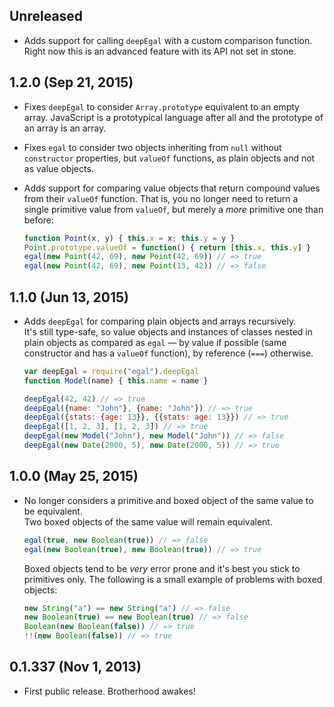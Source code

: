 ## Unreleased
- Adds support for calling `deepEgal` with a custom comparison function.  
  Right now this is an advanced feature with its API not set in stone.

## 1.2.0 (Sep 21, 2015)
- Fixes `deepEgal` to consider `Array.prototype` equivalent to an empty array.
  JavaScript is a prototypical language after all and the prototype of an array
  is an array.
- Fixes `egal` to consider two objects inheriting from `null` without
  `constructor` properties, but `valueOf` functions, as plain objects and not
  as value objects.

- Adds support for comparing value objects that return compound values from
  their `valueOf` function. That is, you no longer need to return a single
  primitive value from `valueOf`, but merely a _more_ primitive one than before:

  ```javascript
  function Point(x, y) { this.x = x; this.y = y }
  Point.prototype.valueOf = function() { return [this.x, this.y] }
  egal(new Point(42, 69), new Point(42, 69)) // => true
  egal(new Point(42, 69), new Point(13, 42)) // => false
  ```

## 1.1.0 (Jun 13, 2015)
- Adds `deepEgal` for comparing plain objects and arrays recursively.  
  It's still type-safe, so value objects and instances of classes nested in
  plain objects as compared as `egal` — by value if possible (same constructor
  and has a `valueOf` function), by reference (`===`) otherwise.

  ```javascript
  var deepEgal = require("egal").deepEgal
  function Model(name) { this.name = name }

  deepEgal(42, 42) // => true
  deepEgal({name: "John"}, {name: "John"}) // => true
  deepEgal({stats: {age: 13}}, {{stats: age: 13}}) // => true
  deepEgal([1, 2, 3], [1, 2, 3]) // => true
  deepEgal(new Model("John"), new Model("John")) // => false
  deepEgal(new Date(2000, 5), new Date(2000, 5)) // => true
  ```

## 1.0.0 (May 25, 2015)
- No longer considers a primitive and boxed object of the same value to be
  equivalent.  
  Two boxed objects of the same value will remain equivalent.

  ```javascript
  egal(true, new Boolean(true)) // => false
  egal(new Boolean(true), new Boolean(true)) // => true
  ```

  Boxed objects tend to be *very* error prone and it's best you stick to
  primitives only. The following is a small example of problems with boxed
  objects:

  ```javascript
  new String("a") == new String("a") // => false
  new Boolean(true) == new Boolean(true) // => false
  Boolean(new Boolean(false)) // => true
  !!(new Boolean(false)) // => true
  ```

## 0.1.337 (Nov 1, 2013)
- First public release. Brotherhood awakes!
